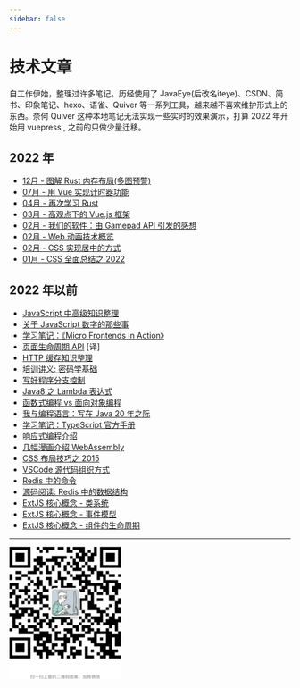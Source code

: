 ```yaml
---
sidebar: false
---
```


# 技术文章

自工作伊始，整理过许多笔记。历经使用了 JavaEye(后改名iteye)、CSDN、简书、印象笔记、hexo、语雀、Quiver 等一系列工具，越来越不喜欢维护形式上的东西。奈何 Quiver 这种本地笔记无法实现一些实时的效果演示，打算 2022 年开始用 vuepress , 之前的只做少量迁移。

## 2022 年

* [12月 - 图解 Rust 内存布局(多图预警) ](./n2212_rust_memory_layout/README.md)
* [07月 - 用 Vue 实现计时器功能 ](./n2207_vue_timer/README.md)
* [04月 - 再次学习 Rust ](./n2204_thinking_rust/README.md)
* [03月 - 高观点下的 Vue.js 框架](./n2203_vue_advanced_standpoint/README.md)
* [02月 - 我们的软件：由 Gamepad API 引发的感想](./n2202_thinking_in_software/README.md)
* [02月 - Web 动画技术概览](./n2202_web_animation/README.md)
* [02月 - CSS 实现居中的方式](./n2202_centering_in_css/README.md)
* [01月 - CSS 全面总结之 2022](./n2201_css_summary/README.md)

## 2022 年以前

* [JavaScript 中高级知识整理](./migrate/JavaScript中高级知识整理.md)
* [关于 JavaScript 数字的那些事](./migrate/关于JavaScript数字的那些事.md)
* [学习笔记：《Micro Frontends In Action》](./migrate/Micro_Frontends_In_Action.md)
* [页面生命周期 API](./migrate/页面生命周期API.md) [译]
* [HTTP 缓存知识整理](./migrate/HTTP缓存知识整理.md)
* [培训讲义: 密码学基础](./migrate/培训讲义_密码学基础.md)
* [写好程序分支控制](./migrate/写好程序分支控制.md)
* [Java8 之 Lambda 表达式](./migrate/Java8之Lambda表达式.md)
* [函数式编程 vs 面向对象编程](./migrate/函数式编程vs面向对象编程.md)
* [我与编程语言：写在 Java 20 年之际](./migrate/my_java_20_years.md)
* [学习笔记：TypeScript 官方手册](./migrate/TypeScript官方手册学习笔记.md)
* [响应式编程介绍](./migrate/响应式编程介绍.md)
* [几幅漫画介绍 WebAssembly](./migrate/几幅漫画介绍WebAssembly.md)
* [CSS 布局技巧之 2015](./migrate/CSS布局技巧.md)
* [VSCode 源代码组织方式](./migrate/VSCode源代码组织方式.md)
* [Redis 中的命令](./migrate/Redis中的命令.md)
* [源码阅读: Redis 中的数据结构](./migrate/Redis中的数据结构.md)
* [ExtJS 核心概念 - 类系统](./migrate/coding-extjs-classsystem/README.md)
* [ExtJS 核心概念 - 事件模型](./migrate/coding-extjs-event/README.md)
* [ExtJS 核心概念 - 组件的生命周期](./migrate/coding-extjs-lifecycle/README.md)

---

<img src="./wechat.jpg" style="width:200px"/>
